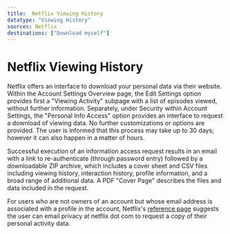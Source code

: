 ```yaml
---
title:  Netflix Viewing History  
datatype: "Viewing History"
sources: Netflix
destinations: ["Download myself"]
---
```


# Netflix Viewing History 

Netflix offers an interface to download your personal data via their website. Within the Account Settings Overview page, the Edit Settings option provides first a "Viewing Activity" subpage with a list of episodes viewed, without further information. Separately, under Security within Account Settings, the "Personal Info Access" option provides an interface to request a download of viewing data. No further customizations or options are provided. The user is informed that this process may take up to 30 days; however it can also happen in a matter of hours.

Successful execution of an information access request results in an email with a link to re-authenticate (through password entry) followed by a downloadable ZIP archive, which includes a cover sheet and CSV files including viewing history, interaction history, profile information, and a broad range of additional data. A PDF "Cover Page" describes the files and data included in the request.

For users who are not owners of an account but whose email address is associated with a profile in the account, Netflix's [reference page](https://help.netflix.com/en/node/100624) suggests the user can email privacy at netflix dot com to request a copy of their personal activity data.

